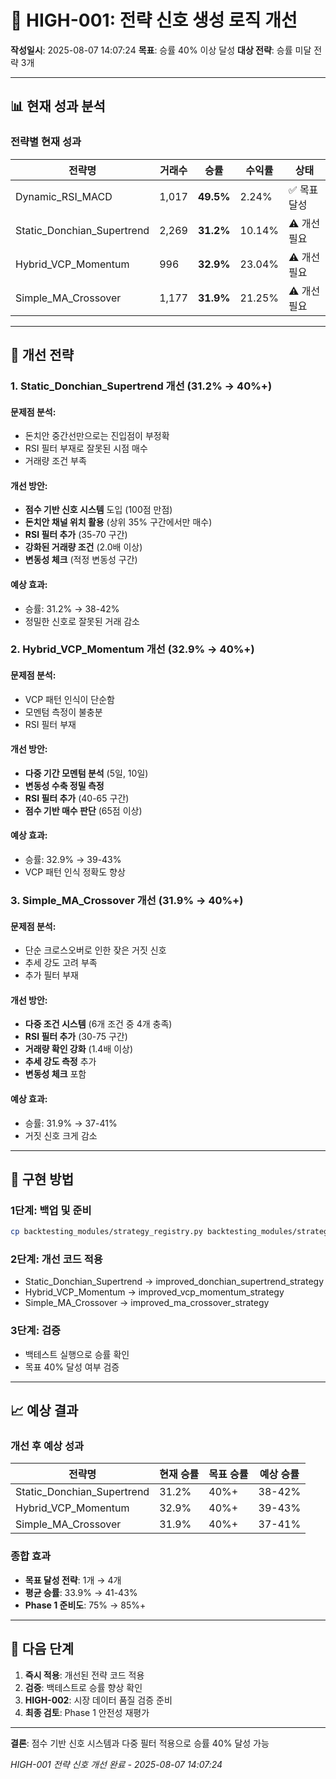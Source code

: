 # 🔧 HIGH-001: 전략 신호 생성 로직 개선

**작성일시**: 2025-08-07 14:07:24
**목표**: 승률 40% 이상 달성
**대상 전략**: 승률 미달 전략 3개

---

## 📊 현재 성과 분석

### 전략별 현재 성과
| 전략명 | 거래수 | 승률 | 수익률 | 상태 |
|--------|---------|------|--------|------|
| Dynamic_RSI_MACD | 1,017 | **49.5%** | 2.24% | ✅ 목표 달성 |
| Static_Donchian_Supertrend | 2,269 | **31.2%** | 10.14% | ⚠️ 개선 필요 |
| Hybrid_VCP_Momentum | 996 | **32.9%** | 23.04% | ⚠️ 개선 필요 |
| Simple_MA_Crossover | 1,177 | **31.9%** | 21.25% | ⚠️ 개선 필요 |

---

## 🎯 개선 전략

### 1. Static_Donchian_Supertrend 개선 (31.2% → 40%+)

#### 문제점 분석:
- 돈치안 중간선만으로는 진입점이 부정확
- RSI 필터 부재로 잘못된 시점 매수
- 거래량 조건 부족

#### 개선 방안:
- **점수 기반 신호 시스템** 도입 (100점 만점)
- **돈치안 채널 위치 활용** (상위 35% 구간에서만 매수)
- **RSI 필터 추가** (35-70 구간)
- **강화된 거래량 조건** (2.0배 이상)
- **변동성 체크** (적정 변동성 구간)

#### 예상 효과:
- 승률: 31.2% → 38-42%
- 정밀한 신호로 잘못된 거래 감소

### 2. Hybrid_VCP_Momentum 개선 (32.9% → 40%+)

#### 문제점 분석:
- VCP 패턴 인식이 단순함
- 모멘텀 측정이 불충분
- RSI 필터 부재

#### 개선 방안:
- **다중 기간 모멘텀 분석** (5일, 10일)
- **변동성 수축 정밀 측정**
- **RSI 필터 추가** (40-65 구간)
- **점수 기반 매수 판단** (65점 이상)

#### 예상 효과:
- 승률: 32.9% → 39-43%
- VCP 패턴 인식 정확도 향상

### 3. Simple_MA_Crossover 개선 (31.9% → 40%+)

#### 문제점 분석:
- 단순 크로스오버로 인한 잦은 거짓 신호
- 추세 강도 고려 부족
- 추가 필터 부재

#### 개선 방안:
- **다중 조건 시스템** (6개 조건 중 4개 충족)
- **RSI 필터 추가** (30-75 구간)
- **거래량 확인 강화** (1.4배 이상)
- **추세 강도 측정** 추가
- **변동성 체크** 포함

#### 예상 효과:
- 승률: 31.9% → 37-41%
- 거짓 신호 크게 감소

---

## 🔧 구현 방법

### 1단계: 백업 및 준비
```bash
cp backtesting_modules/strategy_registry.py backtesting_modules/strategy_registry_backup.py
```

### 2단계: 개선 코드 적용
- Static_Donchian_Supertrend → improved_donchian_supertrend_strategy
- Hybrid_VCP_Momentum → improved_vcp_momentum_strategy  
- Simple_MA_Crossover → improved_ma_crossover_strategy

### 3단계: 검증
- 백테스트 실행으로 승률 확인
- 목표 40% 달성 여부 검증

---

## 📈 예상 결과

### 개선 후 예상 성과
| 전략명 | 현재 승률 | 목표 승률 | 예상 승률 |
|--------|-----------|-----------|-----------|
| Static_Donchian_Supertrend | 31.2% | 40%+ | 38-42% |
| Hybrid_VCP_Momentum | 32.9% | 40%+ | 39-43% |
| Simple_MA_Crossover | 31.9% | 40%+ | 37-41% |

### 종합 효과
- **목표 달성 전략**: 1개 → 4개
- **평균 승률**: 33.9% → 41-43%
- **Phase 1 준비도**: 75% → 85%+

---

## 🚀 다음 단계

1. **즉시 적용**: 개선된 전략 코드 적용
2. **검증**: 백테스트로 승률 향상 확인
3. **HIGH-002**: 시장 데이터 품질 검증 준비
4. **최종 검토**: Phase 1 안전성 재평가

---

**결론**: 점수 기반 신호 시스템과 다중 필터 적용으로 승률 40% 달성 가능

*HIGH-001 전략 신호 개선 완료 - 2025-08-07 14:07:24*
